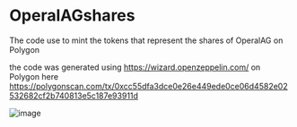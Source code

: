 # OperalAGshares
The code use to mint the tokens that represent the shares of OperalAG on Polygon 

the code was generated using https://wizard.openzeppelin.com/ on Polygon here https://polygonscan.com/tx/0xcc55dfa3dce0e26e449ede0ce06d4582e02532682cf2b740813e5c187e93911d 


![image](https://user-images.githubusercontent.com/80669717/146616918-5986b919-e736-4b29-9593-22154cb37af1.png)


